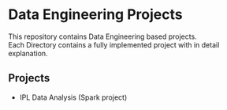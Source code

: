 # Data Engineering Projects
This repository contains Data Engineering based projects.   
Each Directory contains a fully implemented project with in detail explanation.

## Projects
* IPL Data Analysis (Spark project)
